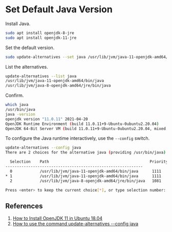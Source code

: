 # Set Default Java Version

Install Java.

```bash
sudo apt install openjdk-8-jre
sudo apt install openjdk-11-jre
```

Set the default version.

```bash
sudo update-alternatives --set java /usr/lib/jvm/java-11-openjdk-amd64/bin/java
```

List the alternatives.

```bash
update-alternatives --list java
/usr/lib/jvm/java-11-openjdk-amd64/bin/java
/usr/lib/jvm/java-8-openjdk-amd64/jre/bin/java
```

Confirm.

```bash
which java
/usr/bin/java
java -version
openjdk version "11.0.11" 2021-04-20
OpenJDK Runtime Environment (build 11.0.11+9-Ubuntu-0ubuntu2.20.04)
OpenJDK 64-Bit Server VM (build 11.0.11+9-Ubuntu-0ubuntu2.20.04, mixed mode, sharing)
```

To configure the Java runtime interactively, use the `--config` switch.

```bash
update-alternatives --config java
There are 2 choices for the alternative java (providing /usr/bin/java).

  Selection    Path                                            Priority   Status
------------------------------------------------------------
  0            /usr/lib/jvm/java-11-openjdk-amd64/bin/java      1111      auto mode
* 1            /usr/lib/jvm/java-11-openjdk-amd64/bin/java      1111      manual mode
  2            /usr/lib/jvm/java-8-openjdk-amd64/jre/bin/java   1081      manual mode

Press <enter> to keep the current choice[*], or type selection number:
```

## References

1. [How to Install OpenJDK 11 in Ubuntu 18.04](https://www.ubuntu18.com/ubuntu-install-openjdk-11/)
1. [How to use the command update-alternatives --config java](https://stackoverflow.com/questions/12787757/how-to-use-the-command-update-alternatives-config-java)
